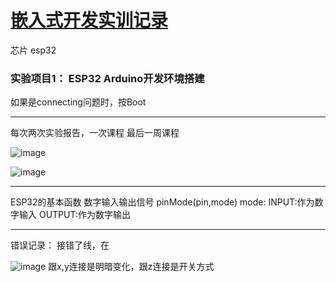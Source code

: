 # [嵌入式开发实训记录](https://github.com/QiYongchuan/MyGitBlog/issues/43)

芯片  esp32

### 实验项目1：  ESP32 Arduino开发环境搭建

如果是connecting问题时，按Boot

---

每次两次实验报告，一次课程
最后一周课程

![image](https://github.com/QiYongchuan/MyGitBlog/assets/105039020/5fb5580c-5175-4ad1-ae91-f7ed8f457942)


![image](https://github.com/QiYongchuan/MyGitBlog/assets/105039020/aaca5fc1-3f04-4885-9d40-52f9730c4422)


---

ESP32的基本函数
数字输入输出信号
pinMode(pin,mode)
mode:
INPUT:作为数字输入
OUTPUT:作为数字输出


---

错误记录：
接错了线，在

![image](https://github.com/QiYongchuan/MyGitBlog/assets/105039020/c1c08cae-3ca5-4d15-b927-558986db4ce9)
跟x,y连接是明暗变化，跟z连接是开关方式